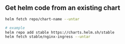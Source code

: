 ## Get helm code from an existing chart
```bash
helm fetch repo/chart-name --untar

# example
helm repo add stable https://charts.helm.sh/stable
helm fetch stable/nginx-ingress --untar
```
